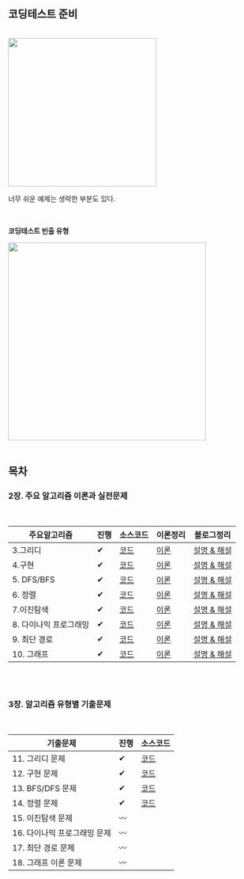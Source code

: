 ## 코딩테스트 준비
</br>
<img src = "https://user-images.githubusercontent.com/42762236/101512360-42125800-39be-11eb-9bcf-86173de1dada.png" width="300px">


너무 쉬운 예제는 생략한 부분도 있다.

</br>

**코딩테스트 빈출 유형**

<img src = "https://user-images.githubusercontent.com/42762236/113508081-fe54e700-9588-11eb-8bc3-79432665aec0.png" width="400px">


</br>
</br>

## 목차

### **2장. 주요 알고리즘 이론과 실전문제**

</br>

| 주요알고리즘     | 진행|  소스코드   |  이론정리    |  블로그정리  |
| ---- | ---- | ---- | ---- | ---- |
|   3.그리디   | ✔ |  [코드](https://github.com/Youngminah/thisiscodingtest/tree/master/2장.주요알고리즘이론/03.그리디)   |    [이론](https://github.com/Youngminah/thisiscodingtest/blob/master/2%EC%9E%A5.%EC%A3%BC%EC%9A%94%EC%95%8C%EA%B3%A0%EB%A6%AC%EC%A6%98%EC%9D%B4%EB%A1%A0/03.%EA%B7%B8%EB%A6%AC%EB%94%94/Readme.md)   |    [설명 & 해설](https://cau-meng2.tistory.com/70?category=826666)    |
|  4.구현  | ✔ |  [코드](https://github.com/Youngminah/thisiscodingtest/tree/master/2장.주요알고리즘이론/04.구현)    |   [이론](https://github.com/Youngminah/thisiscodingtest/blob/master/2%EC%9E%A5.%EC%A3%BC%EC%9A%94%EC%95%8C%EA%B3%A0%EB%A6%AC%EC%A6%98%EC%9D%B4%EB%A1%A0/04.%EA%B5%AC%ED%98%84/Readme.md)   |  [설명 & 해설](https://cau-meng2.tistory.com/73?category=826666)    |
| 5. DFS/BFS| ✔ | [코드](https://github.com/Youngminah/thisiscodingtest/tree/master/2장.주요알고리즘이론/05.DFSBFS)  | [이론](https://github.com/Youngminah/thisiscodingtest/blob/master/2%EC%9E%A5.%EC%A3%BC%EC%9A%94%EC%95%8C%EA%B3%A0%EB%A6%AC%EC%A6%98%EC%9D%B4%EB%A1%A0/05.DFSBFS/Readme.md)     |  [설명 & 해설](https://cau-meng2.tistory.com/75?category=826666)    |
|  6. 정렬  |  ✔ |  [코드](https://github.com/Youngminah/thisiscodingtest/tree/master/2장.주요알고리즘이론/06.정렬)   |        [이론](https://github.com/Youngminah/thisiscodingtest/blob/master/2%EC%9E%A5.%EC%A3%BC%EC%9A%94%EC%95%8C%EA%B3%A0%EB%A6%AC%EC%A6%98%EC%9D%B4%EB%A1%A0/06.%EC%A0%95%EB%A0%AC/Readme.md) |   [설명 & 해설](https://cau-meng2.tistory.com/76?category=826666) |
| 7.이진탐색 |  ✔ | [코드](https://github.com/Youngminah/thisiscodingtest/tree/master/2장.주요알고리즘이론/07.이진탐색)|  [이론](https://github.com/Youngminah/thisiscodingtest/blob/master/2%EC%9E%A5.%EC%A3%BC%EC%9A%94%EC%95%8C%EA%B3%A0%EB%A6%AC%EC%A6%98%EC%9D%B4%EB%A1%A0/07.%EC%9D%B4%EC%A7%84%ED%83%90%EC%83%89/Readme.md)    |  [설명 & 해설](https://cau-meng2.tistory.com/77?category=826666)   |
|  8. 다이나믹 프로그래밍  | ✔  |  [코드](https://github.com/Youngminah/thisiscodingtest/tree/master/2장.주요알고리즘이론/08.다이나믹)|   [이론](https://github.com/Youngminah/thisiscodingtest/tree/master/2%EC%9E%A5.%EC%A3%BC%EC%9A%94%EC%95%8C%EA%B3%A0%EB%A6%AC%EC%A6%98%EC%9D%B4%EB%A1%A0/08.%EB%8B%A4%EC%9D%B4%EB%82%98%EB%AF%B9)   |    [설명 & 해설](https://cau-meng2.tistory.com/95?category=826666)|
|   9. 최단 경로   |  ✔ | [코드](https://github.com/Youngminah/thisiscodingtest/tree/master/2장.주요알고리즘이론/09.최단경로)|     [이론](https://github.com/Youngminah/thisiscodingtest/tree/master/2%EC%9E%A5.%EC%A3%BC%EC%9A%94%EC%95%8C%EA%B3%A0%EB%A6%AC%EC%A6%98%EC%9D%B4%EB%A1%A0/08.%EB%8B%A4%EC%9D%B4%EB%82%98%EB%AF%B9) |   [설명 & 해설](https://cau-meng2.tistory.com/96?category=826666)|
|   10. 그래프  |  ✔ | [코드](https://github.com/Youngminah/thisiscodingtest/tree/master/2장.주요알고리즘이론/10.그래프이론)|     [이론](https://github.com/Youngminah/thisiscodingtest/tree/master/2%EC%9E%A5.%EC%A3%BC%EC%9A%94%EC%95%8C%EA%B3%A0%EB%A6%AC%EC%A6%98%EC%9D%B4%EB%A1%A0/08.%EB%8B%A4%EC%9D%B4%EB%82%98%EB%AF%B9) |   [설명 & 해설](https://cau-meng2.tistory.com/97?category=826666)|




</br>
</br>

### **3장. 알고리즘 유형별 기출문제**

</br>

|  기출문제                     |  진행  |소스코드 |
| ---------------------------- |  ---- |------- |
| 11. 그리디 문제               |  ✔ | [코드](https://github.com/Youngminah/thisiscodingtest/tree/master/3%EC%9E%A5.%EC%95%8C%EA%B3%A0%EB%A6%AC%EC%A6%98%EC%9C%A0%ED%98%95%EB%B3%84%EA%B8%B0%EC%B6%9C%EB%AC%B8%EC%A0%9C/11.%EA%B7%B8%EB%A6%AC%EB%94%94%EB%AC%B8%EC%A0%9C)        |
| 12. 구현 문제                 |   ✔ |  [코드](https://github.com/Youngminah/thisiscodingtest/tree/master/3장.알고리즘유형별기출문제/12.구현문제)|
| 13. BFS/DFS 문제              |  ✔ | [코드](https://github.com/Youngminah/thisiscodingtest/tree/master/3장.알고리즘유형별기출문제/13.BFS/DFS문제) |
| 14. 정렬 문제                 |  ✔ | [코드](https://github.com/Youngminah/thisiscodingtest/tree/master/3장.알고리즘유형별기출문제/13.BFS/DFS문제)|
| 15. 이진탐색 문제              |  〰 |        |
| 16. 다이나믹 프로그래밍 문제     |  〰 |        |
| 17. 최단 경로 문제             |  〰 |        |
| 18. 그래프 이론 문제            |  〰 |        |

